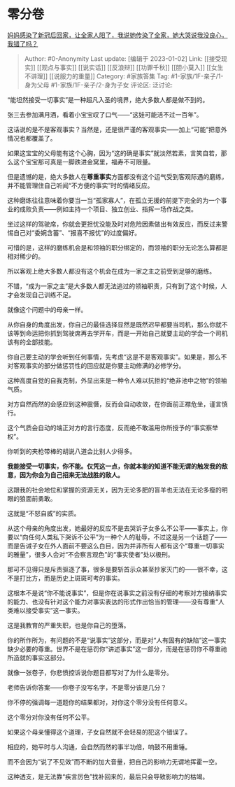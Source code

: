 # 零分卷
[妈妈感染了新冠后回家，让全家人阳了，我说她传染了全家，她大哭说我没良心，我错了吗？](https://www.zhihu.com/question/575695859/answer/2825636383)

> Author: #0-Anonymity
> Last update: [编辑于 2023-01-02]
> Link: [[接受现实]] [[观点与事实]] [[说实话]] [[反浪辩]] [[功罪千秋]] [[胆小莫入]] [[女生不讲理]] [[说服力的重量]]
> Category: #家族答集
> Tag: #1-家族/1F-亲子/1-身为父母 #1-家族/1F-亲子/2-身为子女
> 评论区:
> 泛讨论:

“能坦然接受一切事实”是一种超凡入圣的境界，绝大多数人都是做不到的。

张三去参加满月酒，看着小宝宝叹了口气——“这娃可能活不过一百年”。

这话说的是不是客观事实？当然是，还是很严谨的客观事实——加上“可能”把意外情况也都覆盖了。

如果这宝宝的父母能有这个心胸，因为“这的确是事实”就淡然若素，言笑自若，那么这个宝宝那可真是一脚跌进金窝里，福寿不可限量。

但是遗憾的是，绝大多数人在**尊重事实**方面都没有这个运气受到客观际遇的磨练，并不能管理住自己听闻“不方便的事实”时的情绪反应。

这种磨练往往意味着你要当一当“孤家寡人”，在孤立无援的前提下完全的为一个事业的成败负责——例如主持一个项目、独立创业、指挥一场作战之类。

坐过这样的驾驶席，你就会更担忧没能及时对危险因素做出有效反应，而反过来警惕自己对“委婉含蓄”、“报喜不报忧”的过度偏好。

可惜的是，这样的磨练机会是和领袖的职分绑定的，而领袖的职分无论怎么算都是相对稀少的。

所以客观上绝大多数人都没有这个机会在成为一家之主之前受到足够的磨练。

不错，“成为一家之主”是大多数人都无法逃过的领袖职责，只有到了这个时候，人才会发现自己训练不足。

就像这个问题中的母亲一样。

从你自身的角度出发，你自己的最佳选择显然是既然迟早都要当司机，那么你就不该等到命运把你抓到驾驶席再去学开车，而是一开始自己就要主动的学会一个司机该有的全部技能。

你自己要主动的学会听到任何事情，先考虑“这是不是客观事实”。如果是，那么不对客观事实的部分做惩罚性的回应就是你要主动修满的必修学分。

这种高度自觉的自我克制，外显出来是一种令人难以抗拒的“绝非池中之物”的领袖气质。

对方自然而然的会感应到这种震慑，反而会自动收敛，在你面前正襟危坐，谨言慎行。

这个气质会自动的端正对方的言行态度，反而绝不敢滥用你所授予的“事实察举权”。

你听到的夹枪带棒的胡说八道会比别人少得多。

**我能接受一切事实，你不能。仅凭这一点，你就本能的知道不能无谓的触发我的敌意，因为你会为自己招来无法战胜的敌人。**

这跟我的社会地位和掌握的资源无关，因为无论多肥的盲羊也无法在无论多瘦的明眼的狼面前勇敢。

这就是“不怒自威”的实质。

从这个母亲的角度出发，她最好的反应不是去哭诉子女多么不公平——事实上，你要以“向任何人类私下哭诉不公平”为一种个人的耻辱，不过这是另一个话题了——而是告诫子女在外人面前不要这么白目，因为并非所有人都有这个“尊重一切事实的雅量”，很多人会对“不会察言观色”的“事实使者”处以极刑。

那可不见得只是斥责驱逐了事，很多是要斩首示众甚至抄家灭门的——很不幸，这不是打比方，而是历史上斑斑可考的事实。

这根本不是说“你不能说事实”，但是你在说事实之前没有仔细的考察对方接纳事实的能力、也没有针对这个能力对事实表达的形式作出恰当的管理——没有尊重“人类难以接受事实”这一事实。

这是我教育的严重失职，也是你自己的堕落。

你的所作所为，有问题的不是“说事实”这部分，而是对“人有固有的缺陷”这一事实缺少必要的尊重。世界不是在惩罚你“讲述事实”这一部分，而是在惩罚你不尊重祂所造就的事实这部分。

就像一张卷子，你悲愤控诉说你题目都写对了为什么是零分。

老师告诉你答案——你卷子没写名字，不是零分该是几分？

你不停的强调每一道题你的结果都对，对你这个零分没有任何意义。

这个零分对你没有任何不公平。

如果这个母亲懂得这个道理，子女自然就不会轻易的犯这个错误了。

相应的，她平时与人沟通，会自然而然的事半功倍，响鼓不用重锤。

而不会因为“说了不见效”而不断的加大音量，把自己的影响力无谓地挥霍一空。

这种透支，是无法靠“疾言厉色”找补回来的，最后只会导致影响力的枯竭。
